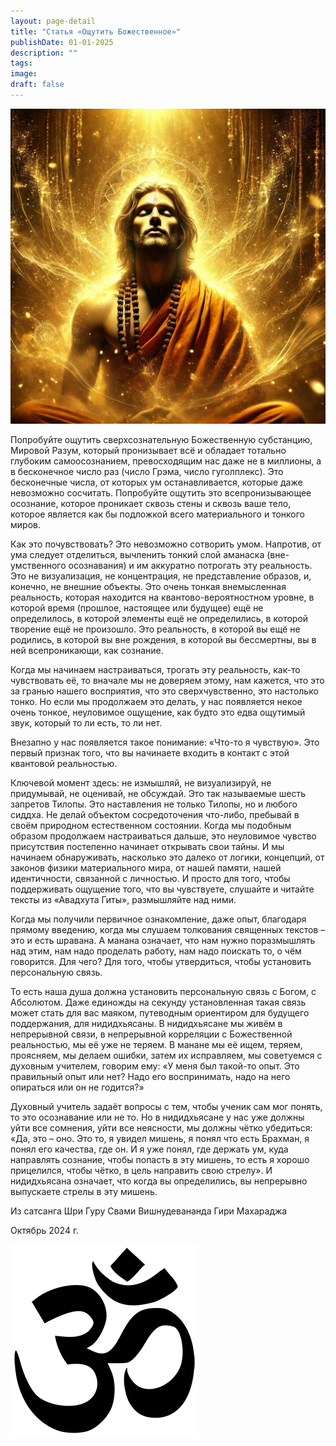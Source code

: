 ```yaml
---
layout: page-detail
title: "Статья «Ощутить Божественное»"
publishDate: 01-01-2025
description: ""
tags:
image:
draft: false
---
```


  
![Ощутить Божественное](/upload/medialibrary/655/udq2xq74we6slm3f4ezpjewqtwc0hyfu.jpg "Ощутить Божественное")  

  
 Попробуйте ощутить сверхсознательную Божественную субстанцию, Мировой Разум, который пронизывает всё и обладает тотально глубоким самоосознанием, превосходящим нас даже не в миллионы, а в бесконечное число раз (число Грэма, число гуголплекс). Это бесконечные числа, от которых ум останавливается, которые даже невозможно сосчитать. Попробуйте ощутить это всепронизывающее осознание, которое проникает сквозь стены и сквозь ваше тело, которое является как бы подложкой всего материального и тонкого миров.

 Как это почувствовать? Это невозможно сотворить умом. Напротив, от ума следует отделиться, вычленить тонкий слой аманаска (вне-умственного осознавания) и им аккуратно потрогать эту реальность. Это не визуализация, не концентрация, не представление образов, и, конечно, не внешние объекты. Это очень тонкая внемысленная реальность, которая находится на квантово-вероятностном уровне, в которой время (прошлое, настоящее или будущее) ещё не определилось, в которой элементы ещё не определились, в которой творение ещё не произошло. Это реальность, в которой вы ещё не родились, в которой вы вне рождения, в которой вы бессмертны, вы в ней всепроникающи, как сознание.

 Когда мы начинаем настраиваться, трогать эту реальность, как-то чувствовать её, то вначале мы не доверяем этому, нам кажется, что это за гранью нашего восприятия, что это сверхчувственно, это настолько тонко. Но если мы продолжаем это делать, у нас появляется некое очень тонкое, неуловимое ощущение, как будто это едва ощутимый звук, который то ли есть, то ли нет.

 Внезапно у нас появляется такое понимание: «Что-то я чувствую». Это первый признак того, что вы начинаете входить в контакт с этой квантовой реальностью.

 Ключевой момент здесь: не измышляй, не визуализируй, не придумывай, не оценивай, не обсуждай. Это так называемые шесть запретов Тилопы. Это наставления не только Тилопы, но и любого сиддха. Не делай объектом сосредоточения что-либо, пребывай в своём природном естественном состоянии. Когда мы подобным образом продолжаем настраиваться дальше, это неуловимое чувство присутствия постепенно начинает открывать свои тайны. И мы начинаем обнаруживать, насколько это далеко от логики, концепций, от законов физики материального мира, от нашей памяти, нашей идентичности, связанной с личностью. И просто для того, чтобы поддерживать ощущение того, что вы чувствуете, слушайте и читайте тексты из «Авадхута Гиты», размышляйте над ними. 

 Когда мы получили первичное ознакомление, даже опыт, благодаря прямому введению, когда мы слушаем толкования священных текстов – это и есть шравана. А манана означает, что нам нужно поразмышлять над этим, нам надо проделать работу, нам надо поискать то, о чём говорится. Для чего? Для того, чтобы утвердиться, чтобы установить персональную связь.

 То есть наша душа должна установить персональную связь с Богом, с Абсолютом. Даже единожды на секунду установленная такая связь может стать для вас маяком, путеводным ориентиром для будущего поддержания, для нидидхьясаны. В нидидхьясане мы живём в непрерывной связи, в непрерывной корреляции с Божественной реальностью, мы её уже не теряем. В манане мы её ищем, теряем, проясняем, мы делаем ошибки, затем их исправляем, мы советуемся с духовным учителем, говорим ему: «У меня был такой-то опыт. Это правильный опыт или нет? Надо его воспринимать, надо на него опираться или он не годится?»

 Духовный учитель задаёт вопросы с тем, чтобы ученик сам мог понять, то это осознавание или не то. Но в нидидхьясане у нас уже должны уйти все сомнения, уйти все неясности, мы должны чётко убедиться: «Да, это – оно. Это то, я увидел мишень, я понял что есть Брахман, я понял его качества, где он. И я уже понял, где держать ум, куда направлять сознание, чтобы попасть в эту мишень, то есть я хорошо прицелился, чтобы чётко, в цель направить свою стрелу». И нидидхьясана означает, что когда вы определились, вы непрерывно выпускаете стрелы в эту мишень.

  
 Из сатсанга Шри Гуру Свами Вишнудевананда Гири Махараджа

 Октябрь 2024 г.

![Ом](/upload/medialibrary/4e5/4e59138d7f13f8137afb77ab8ee41988.png) 
